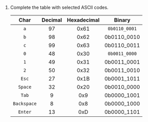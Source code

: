 1. Complete the table with selected ASCII codes.

   | **Char** | **Decimal** | **Hexadecimal** | **Binary** |
   | :-: | :-: | :-: | :-: |
   | `a` | 97 | 0x61 | `0b0110_0001` |
   | `b` | 98 | 0x62 | 0b0110_0010 |
   | `c` | 99 | 0x63 | 0b0110_0011 |
   | `0` | 48 | 0x30 | `0b0011_0000` |
   | `1` | 49 | 0x31 | 0b0011_0001 |
   | `2` | 50 | 0x32 | 0b0011_0010 |
   | `Esc` | 27 | 0x1B | 0b0001_1011 |
   | `Space` | 32 | 0x20 | 0b0010_0000 |
   | `Tab` | 9 | 0x9 | 0b0000_1001 |
   | `Backspace` | 8 | 0x8 | 0b0000_1000 |
   | `Enter` | 13 | 0xD | 0b0000_1101 |
